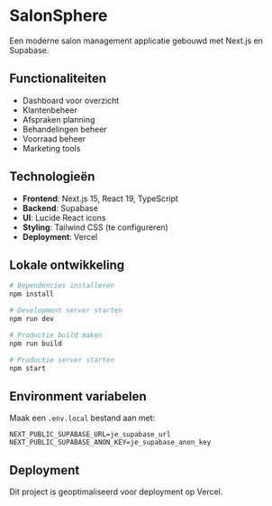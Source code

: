 # SalonSphere

Een moderne salon management applicatie gebouwd met Next.js en Supabase.

## Functionaliteiten

- Dashboard voor overzicht
- Klantenbeheer
- Afspraken planning
- Behandelingen beheer
- Voorraad beheer
- Marketing tools

## Technologieën

- **Frontend**: Next.js 15, React 19, TypeScript
- **Backend**: Supabase
- **UI**: Lucide React icons
- **Styling**: Tailwind CSS (te configureren)
- **Deployment**: Vercel

## Lokale ontwikkeling

```bash
# Dependencies installeren
npm install

# Development server starten
npm run dev

# Productie build maken
npm run build

# Productie server starten
npm start
```

## Environment variabelen

Maak een `.env.local` bestand aan met:

```
NEXT_PUBLIC_SUPABASE_URL=je_supabase_url
NEXT_PUBLIC_SUPABASE_ANON_KEY=je_supabase_anon_key
```

## Deployment

Dit project is geoptimaliseerd voor deployment op Vercel. 